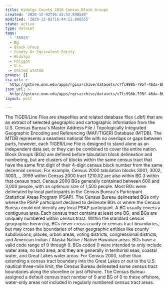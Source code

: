 ```yaml
---
title: Hidalgo County 2010 Census Block Groups
created: '2020-12-02T16:44:52.898548'
modified: '2020-12-02T16:44:52.898555'
state: active
type: dataset
tags:
  - '35023'
  - Bg
  - Block Group
  - County Or Equivalent Entity
  - Hidalgo
  - Polygon
  - U.s.
  - United States
groups: []
csv_url: >-
  http://gstore.unm.edu/apps/rgisarchive/datasets/c7fc998b-795f-46da-8677-f5fbf07c28bb/tl_2010_35023_bg10.derived.csv
json_url: >-
  http://gstore.unm.edu/apps/rgisarchive/datasets/c7fc998b-795f-46da-8677-f5fbf07c28bb/tl_2010_35023_bg10.derived.json
layout: post

---
```

The TIGER/Line Files are shapefiles and related database files (.dbf) that are an extract of selected geographic and cartographic information from the U.S. Census Bureau's Master Address File / Topologically Integrated Geographic Encoding and Referencing (MAF/TIGER) Database (MTDB).  The MTDB represents a seamless national file with no overlaps or gaps between parts, however, each TIGER/Line File is designed to stand alone as an independent data set, or they can be combined to cover the entire nation.  Block Groups (BGs) are defined before tabulation block delineation and numbering, but are clusters of blocks within the same census tract that have the same first digit of their 4-digit census block number from the same decennial census.  For example, Census 2000 tabulation blocks 3001, 3002, 3003,.., 3999 within Census 2000 tract 1210.02 are also within BG 3 within that census tract.  Census 2000 BGs generally contained between 600 and 3,000 people, with an optimum size of 1,500 people.  Most BGs were delineated by local participants in the Census Bureau's Participant Statistical Areas Program (PSAP).  The Census Bureau delineated BGs only where the PSAP participant declined to delineate BGs or where the Census Bureau could not identify any local PSAP participant.  A BG usually covers a contiguous area.  Each census tract contains at least one BG, and BGs are uniquely numbered within census tract.  Within the standard census geographic hierarchy, BGs never cross county or census tract boundaries, but may cross the boundaries of other geographic entities like county subdivisions, places, urban areas, voting districts, congressional districts, and American Indian / Alaska Native / Native Hawaiian areas.  BGs have a valid code range of 0 through 9.  BGs coded 0 were intended to only include water area, no land area, and they are generally in territorial seas, coastal water, and Great Lakes water areas.  For Census 2000, rather than extending a census tract boundary into the Great Lakes or out to the U.S. nautical three-mile limit, the Census Bureau delineated some census tract boundaries along the shoreline or just offshore.  The Census Bureau assigned a default census tract number of 0 and BG of 0 to these offshore, water-only areas not included in regularly numbered census tract areas.  

